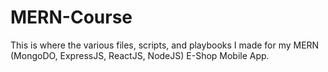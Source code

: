 # MERN-Course
This is where the various files, scripts, and playbooks I made for my MERN (MongoDO, ExpressJS, ReactJS, NodeJS) E-Shop Mobile App.
